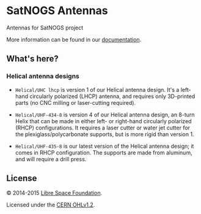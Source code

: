 # SatNOGS Antennas

Antennas for SatNOGS project

More information can be found in our [documentation](https://satnogs.org/documentation/hardware/).

## What's here?

### Helical antenna designs

* `Helical/UHC lhcp` is version 1 of our Helical antenna design.  It's
  a left-hand circularly polarized (LHCP) antenna, and requires only
  3D-printed parts (no CNC milling or laser-cutting required).

* `Helical/UHF-434-8` is version 4 of our Helical antenna design, an
  8-turn Helix that can be made in either left- or right-hand
  circularly polarized (RHCP) configurations.  It requires a laser cutter or
  water jet cutter for the plexiglass/polycarbonate supports, but is
  more rigid than version 1.

* `Helical/UHF-435-8` is our latest version of the Helical antenna
  design; it comes in RHCP configuration.  The supports are made from
  aluminum, and will require a drill press.

## License

&copy; 2014-2015 [Libre Space Foundation](http://librespacefoundation.org).

Licensed under the [CERN OHLv1.2](LICENSE).
